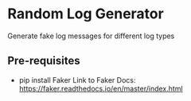 # Random Log Generator
Generate fake log messages for different log types

## Pre-requisites
- pip install Faker
  Link to Faker Docs: https://faker.readthedocs.io/en/master/index.html